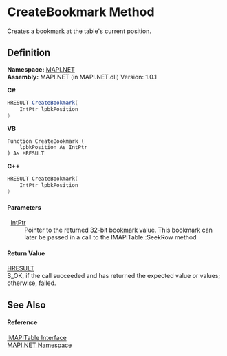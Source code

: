 # CreateBookmark Method


Creates a bookmark at the table's current position.



## Definition
**Namespace:** <a href="N_MAPI_NET.md">MAPI.NET</a>  
**Assembly:** MAPI.NET (in MAPI.NET.dll) Version: 1.0.1

**C#**
``` C#
HRESULT CreateBookmark(
	IntPtr lpbkPosition
)
```
**VB**
``` VB
Function CreateBookmark ( 
	lpbkPosition As IntPtr
) As HRESULT
```
**C++**
``` C++
HRESULT CreateBookmark(
	IntPtr lpbkPosition
)
```



#### Parameters
<dl><dt>  <a href="https://learn.microsoft.com/dotnet/api/system.intptr" target="_blank" rel="noopener noreferrer">IntPtr</a></dt><dd>Pointer to the returned 32-bit bookmark value. This bookmark can later be passed in a call to the IMAPITable::SeekRow method</dd></dl>

#### Return Value
<a href="T_MAPI_NET_HRESULT.md">HRESULT</a>  
S_OK, if the call succeeded and has returned the expected value or values; otherwise, failed.

## See Also


#### Reference
<a href="T_MAPI_NET_IMAPITable.md">IMAPITable Interface</a>  
<a href="N_MAPI_NET.md">MAPI.NET Namespace</a>  
